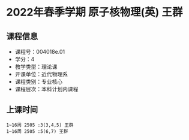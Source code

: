# 2022年春季学期 原子核物理(英) 王群






## 课程信息

- 课程号：004018e.01
- 学分：4
- 教学类型：理论课
- 开课单位：近代物理系
- 课程类别：专业核心
- 课程层次：本科计划内课程

## 上课时间

```
1~16周 2505 :3(3,4,5) 王群
1~16周 2505 :5(6,7) 王群
```

